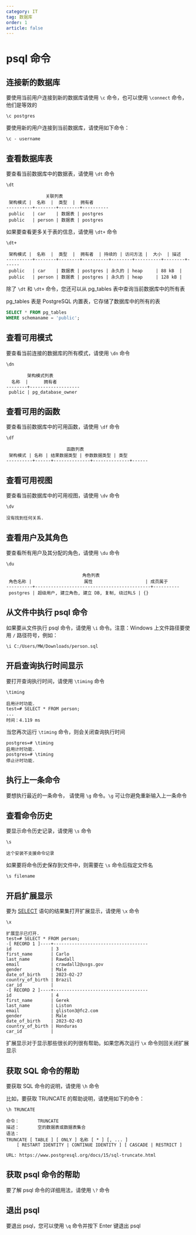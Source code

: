 ```yaml
---
category: IT
tag: 数据库
order: 1
article: false
---
```


# psql 命令

## 连接新的数据库

要使用当前用户连接到新的数据库请使用 `\c` 命令，也可以使用 `\connect` 命令，他们是等效的

```postgresql
\c postgres
```

要使用新的用户连接到当前数据库，请使用如下命令：

```postgresql
\c - username
```

## 查看数据库表

要查看当前数据库中的数据表，请使用 `\dt` 命令

```postgresql
\dt
```

```text
               关联列表
 架构模式 |  名称  |  类型  |  拥有者
----------+--------+--------+----------
 public   | car    | 数据表 | postgres
 public   | person | 数据表 | postgres
```

如果要查看更多关于表的信息，请使用 `\dt+` 命令

```postgresql
\dt+
```

```text
 架构模式 |  名称  |  类型  |  拥有者  | 持续的 | 访问方法 |  大小  | 描述
----------+--------+--------+----------+--------+----------+--------+------
 public   | car    | 数据表 | postgres | 永久的 | heap     | 88 kB  |
 public   | person | 数据表 | postgres | 永久的 | heap     | 128 kB |
```

除了 `\dt` 和 `\dt+` 命令，您还可以从 pg_tables 表中查询当前数据库中的所有表

pg_tables 表是 PostgreSQL 内置表，它存储了数据库中的所有的表

```sql
SELECT * FROM pg_tables 
WHERE schemaname = 'public';
```

## 查看可用模式

要查看当前连接的数据库的所有模式，请使用 `\dn` 命令

```postgresql
\dn
```

```text
        架构模式列表
  名称  |      拥有者
--------+-------------------
 public | pg_database_owner
```

## 查看可用的函数

要查看当前数据库中的可用函数，请使用 `\df` 命令

```postgresql
\df
```

```text
                       函数列表
 架构模式 | 名称 | 结果数据类型 | 参数数据类型 | 类型
----------+------+--------------+--------------+------
```

## 查看可用视图

要查看当前数据库中的可用视图，请使用 `\dv` 命令

```postgresql
\dv
```

```text
没有找到任何关系.
```

## 查看用户及其角色

要查看所有用户及其分配的角色，请使用 `\du` 命令

```postgresql
\du
```

```text
                             角色列表
 角色名称 |                    属性                    | 成员属于
----------+--------------------------------------------+----------
 postgres | 超级用户, 建立角色, 建立 DB, 复制, 绕过RLS | {}
```

## 从文件中执行 psql 命令

如果要从文件执行 psql 命令，请使用 `\i` 命令。注意：Windows 上文件路径要使用 `/` 路径符号，例如：

```postgresql
\i C:/Users/MW/Downloads/person.sql
```

## 开启查询执行时间显示

要打开查询执行时间，请使用 `\timing` 命令

```postgresql
\timing
```

```text
启用计时功能.
test=# SELECT * FROM person;
...
时间：4.119 ms
```

当您再次运行 `\timing` 命令，则会关闭查询执行时间

```text
postgres=# \timing
启用计时功能.
postgres=# \timing
停止计时功能.
```

## 执行上一条命令

要想执行最近的一条命令， 请使用 `\g` 命令。`\g` 可让你避免重新输入上一条命令

## 查看命令历史

要显示命令历史记录，请使用 `\s` 命令

```postgresql
\s
```

```text
这个安装不支援命令记录
```

如果要将命令历史保存到文件中，则需要在 `\s` 命令后指定文件名

```postgresql
\s filename
```

## 开启扩展显示

要为 [SELECT](../basic/select.md) 语句的结果集打开扩展显示，请使用 `\x` 命令

```postgresql
\x
```

```text
扩展显示已打开.
test=# SELECT * FROM person;
-[ RECORD 1 ]----+------------------------------------
id               | 3
first_name       | Carlo
last_name        | Rawdall
email            | crawdall2@usgs.gov
gender           | Male
date_of_birth    | 2023-02-27
country_of_birth | Brazil
car_id           |
-[ RECORD 2 ]----+------------------------------------
id               | 4
first_name       | Gerek
last_name        | Liston
email            | gliston3@fc2.com
gender           | Male
date_of_birth    | 2023-02-03
country_of_birth | Honduras
car_id           |
```

扩展显示对于显示那些很长的列很有帮助。如果您再次运行 `\x` 命令则回关闭扩展显示

## 获取 SQL 命令的帮助

要获取 SQL 命令的说明，请使用 `\h` 命令

比如，要获取 TRUNCATE 的帮助说明，请使用如下的命令：

```postgresql
\h TRUNCATE
```

```text
命令：       TRUNCATE
描述：       空的数据表或数据表集合
语法：
TRUNCATE [ TABLE ] [ ONLY ] 名称 [ * ] [, ... ]
    [ RESTART IDENTITY | CONTINUE IDENTITY ] [ CASCADE | RESTRICT ]

URL: https://www.postgresql.org/docs/15/sql-truncate.html
```

## 获取 psql 命令的帮助

要了解 psql 命令的详细用法，请使用 `\?` 命令

## 退出 psql

要退出 psql，您可以使用 `\q` 命令并按下 Enter 键退出 psql
